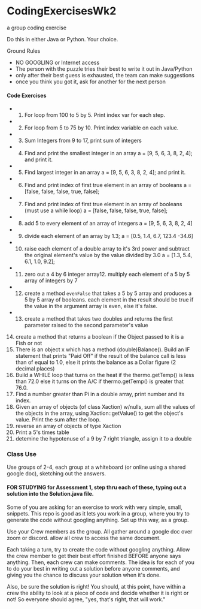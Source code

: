 # CodingExercisesWk2
a group coding exercise

Do this in either Java or Python. Your choice.

Ground Rules
- NO GOOGLING or Internet access
- The person with the puzzle tries their best to write it out in Java/Python
- only after their best guess is exhausted, the team can make suggestions
- once you think you got it, ask for another for the next person

#### Code Exercises

- 1. For loop from 100 to 5 by 5. Print index var for each step.
- 2. For loop from 5 to 75 by 10. Print index variable on each value.
- 3. Sum Integers from 9 to 17, print sum of integers
- 4. Find and print the smallest integer in an array a = [9, 5, 6, 3, 8, 2, 4]; and print it.
- 5. Find largest integer in an array a = [9, 5, 6, 3, 8, 2, 4]; and print it.
- 6. Find and print index of first true element in an array of booleans a = [false, false, false, true, false];
- 7. Find and print index of first true element in an array of booleans (must use a while loop) a = [false, false, false, true, false];
- 8. add 5 to every element of an array of integers a = [9, 5, 6, 3, 8, 2, 4]
- 9. divide each element of an array by 1.3; a = [0.5, 1.4, 6.7, 123.4 -34.6]
- 10. raise each element of a double array to it's 3rd power and subtract the original element's value by the value divided by 3.0 a = [1.3, 5.4, 6.1, 1.0, 9.2];
- 11. zero out a 4 by 6 integer array12. multiply each element of a 5 by 5 array of integers by 7
- 12. create a method `evenFalse` that takes a 5 by 5 array and produces a 5 by 5 array of booleans. each element in the result should be true if the value in the argument array is even, else it's false.
- 13. create a method that takes two doubles and returns the first parameter raised to the second parameter's value
14. create a method that returns a boolean if the Object passed to it is a Fish or not
15. There is an object x which has a method (double)Balance(). Build an IF statement that prints "Paid Off" if the result of the balance call is less than of equal to 1.0, else it prints the balance as a Dollar figure (2 decimal places) 
16. Build a WHILE loop that turns on the heat if the thermo.getTemp() is less than 72.0 else it turns on the A/C if thermo.getTemp() is greater that 76.0.
17. Find a number greater than Pi in a double array, print number and its index.
18. Given an array of objects (of class Xaction) w/nulls, sum all the values of the objects in the array, using Xaction::getValue() to get the object's value. Print the sum after the loop.
19. reverse an array of objects of type Xaction
20. Print a 5's times table
21. detemine the hypotenuse of a 9 by 7 right triangle, assign it to a double

### Class Use
Use groups of 2-4, each group at a whiteboard (or online using a shared google doc), sketching out the answers.

#### FOR STUDYING for Assessment 1, step thru each of these, typing out a solution into the Solution.java file.

Some of you are asking for an exercise to work with very simple, small, snippets. 
This repo is good as it lets you work in a group, where you try to generate the code without googling anything.
Set up this way, as a group.

Use your Crew members as the group.
All gather around a google doc over zoom or discord.
allow all crew to access the same document.

Each taking a turn, try to create the code without googling anything. 
Allow the crew member to get their best effort finished BEFORE anyone says anything.
Then, each crew can make comments.
The idea is for each of you to do your best in writing out a solution before anyone comments, and giving you the chance to discuss your solution when it's done.

Also, be sure the solution is right! You should, at this point, have within a crew the ability to look at a piece of code and decide whether it is right or not!
So everyone should agree, "yes, that's right, that will work."

